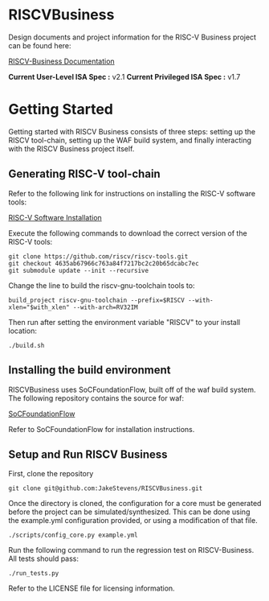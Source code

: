 # RISCVBusiness
Design documents and project information for the RISC-V Business project can be found here:

[RISCV-Business Documentation](https://wiki.itap.purdue.edu/display/RISC/RISCV-Business)

**Current User-Level ISA Spec :** v2.1
**Current Privileged ISA Spec :** v1.7

# Getting Started

Getting started with RISCV Business consists of three steps: setting up the RISCV tool-chain, setting up the WAF build system, and finally interacting with the RISCV Business project itself. 

## Generating RISC-V tool-chain

Refer to the following link for instructions on installing the RISC-V software tools:

[RISC-V Software Installation](https://riscv.org/software-tools/)

Execute the following commands to download the correct version of the RISC-V tools:

~~~
git clone https://github.com/riscv/riscv-tools.git
git checkout 4635ab67966c763a84f7217bc2c20b65dcabc7ec
git submodule update --init --recursive
~~~

Change the line to build the riscv-gnu-toolchain tools to:

~~~
build_project riscv-gnu-toolchain --prefix=$RISCV --with-xlen="$with_xlen" --with-arch=RV32IM
~~~

Then run after setting the environment variable "RISCV" to your install location:

~~~
./build.sh
~~~

## Installing the build environment

RISCVBusiness uses SoCFoundationFlow, built off of the waf build system.  The following repository contains the source for waf:

[SoCFoundationFlow](https://github.com/mattaw/SoCFoundationFlow)

Refer to SoCFoundationFlow for installation instructions.

## Setup and Run RISCV Business

First, clone the repository

~~~
git clone git@github.com:JakeStevens/RISCVBusiness.git
~~~

Once the directory is cloned, the configuration for a core must be generated before the project can be simulated/synthesized. This can be done using the example.yml configuration provided, or using a modification of that file.

~~~
./scripts/config_core.py example.yml
~~~

Run the following command to run the regression test on RISCV-Business.  All tests should pass:

~~~
./run_tests.py
~~~

Refer to the LICENSE file for licensing information.

